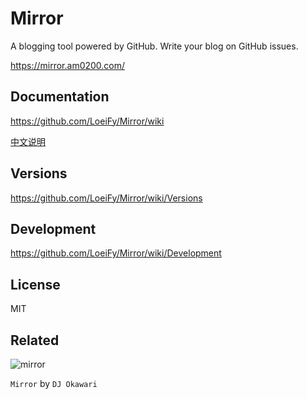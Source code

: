 # Mirror

A blogging tool powered by GitHub. Write your blog on GitHub issues.

https://mirror.am0200.com/

## Documentation

https://github.com/LoeiFy/Mirror/wiki

[中文说明](https://github.com/LoeiFy/Mirror/wiki/%E4%B8%AD%E6%96%87%E6%95%99%E7%A8%8B)

## Versions

https://github.com/LoeiFy/Mirror/wiki/Versions

## Development

https://github.com/LoeiFy/Mirror/wiki/Development

## License

MIT

## Related

![mirror](https://cloud.githubusercontent.com/assets/2193211/12321915/c66d8b12-baeb-11e5-9612-b188f5272e3b.jpg)

`Mirror` by `DJ Okawari`
